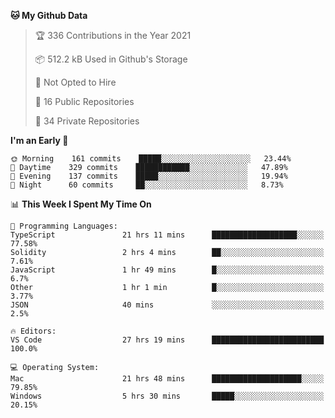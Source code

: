 <!--START_SECTION:waka-->
**🐱 My Github Data** 

> 🏆 336 Contributions in the Year 2021
 > 
> 📦 512.2 kB Used in Github's Storage 
 > 
> 🚫 Not Opted to Hire
 > 
> 📜 16 Public Repositories 
 > 
> 🔑 34 Private Repositories  
 > 
**I'm an Early 🐤** 

```text
🌞 Morning    161 commits    █████░░░░░░░░░░░░░░░░░░░░   23.44% 
🌆 Daytime    329 commits    ████████████░░░░░░░░░░░░░   47.89% 
🌃 Evening    137 commits    █████░░░░░░░░░░░░░░░░░░░░   19.94% 
🌙 Night      60 commits     ██░░░░░░░░░░░░░░░░░░░░░░░   8.73%

```


📊 **This Week I Spent My Time On** 

```text
💬 Programming Languages: 
TypeScript               21 hrs 11 mins      ███████████████████░░░░░░   77.58% 
Solidity                 2 hrs 4 mins        ██░░░░░░░░░░░░░░░░░░░░░░░   7.61% 
JavaScript               1 hr 49 mins        █░░░░░░░░░░░░░░░░░░░░░░░░   6.7% 
Other                    1 hr 1 min          █░░░░░░░░░░░░░░░░░░░░░░░░   3.77% 
JSON                     40 mins             ░░░░░░░░░░░░░░░░░░░░░░░░░   2.5%

🔥 Editors: 
VS Code                  27 hrs 19 mins      █████████████████████████   100.0%

💻 Operating System: 
Mac                      21 hrs 48 mins      ████████████████████░░░░░   79.85% 
Windows                  5 hrs 30 mins       █████░░░░░░░░░░░░░░░░░░░░   20.15%

```


<!--END_SECTION:waka-->

